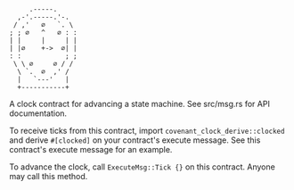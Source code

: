 
```
     .-----.
  ,-'.-----.'-.
 / ,'   ∅   `. \
; ; ∅   ^   ∅ : :
| |     |     | |
| |∅    +->  ∅| |
: :           ; ;
 \ \ ∅     ∅ / /
  \ `.  ∅  ,' /
  |   `---'   |
  +-----------+
```
A clock contract for advancing a state machine. See src/msg.rs for API
documentation.

To receive ticks from this contract, import
`covenant_clock_derive::clocked` and derive `#[clocked]` on your
contract's execute message. See this contract's execute message for an
example.

To advance the clock, call `ExecuteMsg::Tick {}` on this
contract. Anyone may call this method.
